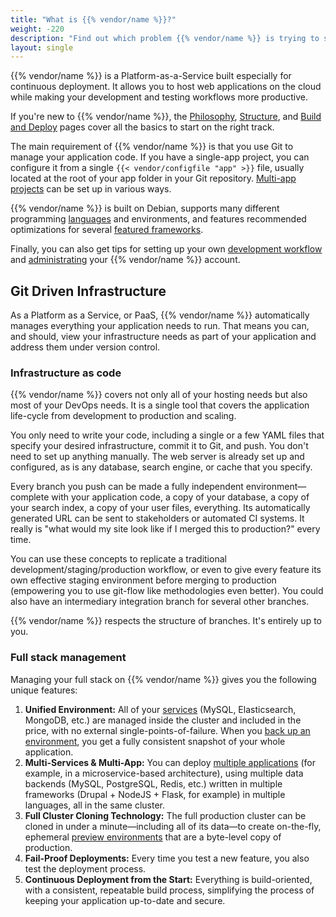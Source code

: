 ```yaml
---
title: "What is {{% vendor/name %}}?"
weight: -220
description: "Find out which problem {{% vendor/name %}} is trying to solve."
layout: single
---
```


{{% vendor/name %}} is a Platform-as-a-Service built especially for continuous deployment.
It allows you to host web applications on the cloud while making your development and testing workflows more productive.

If you're new to {{% vendor/name %}}, the [Philosophy](/learn/overview/philosophy.md), [Structure](/learn/overview/structure.md),
and [Build and Deploy](/learn/overview/build-deploy.md) pages cover all the basics to start on the right track.

The main requirement of {{% vendor/name %}} is that you use Git to manage your application code.
If you have a single-app project, you can configure it from a single `{{< vendor/configfile "app" >}}` file,
usually located at the root of your app folder in your Git repository.
[Multi-app projects](/create-apps/multi-app/_index.md) can be set up in various ways.

{{% vendor/name %}} is built on Debian, supports many different programming [languages](/languages.md) and environments,
and features recommended optimizations for several [featured frameworks](/get-started/_index.md).

Finally, you can also get tips for setting up your own [development workflow](/development/_index.md)
and [administrating](/administration/_index.md) your {{% vendor/name %}} account.

## Git Driven Infrastructure

As a Platform as a Service, or PaaS, {{% vendor/name %}} automatically manages everything your application needs to run.
That means you can, and should, view your infrastructure needs as part of your application and address them under version control.

### Infrastructure as code

{{% vendor/name %}} covers not only all of your hosting needs but also most of your DevOps needs. It is a single tool that covers the application life-cycle from development to production and scaling.

You only need to write your code, including a single or a few YAML files that specify your desired infrastructure, commit it to Git, and push.
You don't need to set up anything manually. The web server is already set up and configured, as is any database, search engine, or cache that you specify.

Every branch you push can be made a fully independent environment&mdash;complete with your application code, a copy of your database, a copy of your search index, a copy of your user files, everything.
Its automatically generated URL can be sent to stakeholders or automated CI systems.
It really is "what would my site look like if I merged this to production?" every time.

You can use these concepts to replicate a traditional development/staging/production workflow, or even to give every feature its own effective staging environment before merging to production (empowering you to use git-flow like methodologies even better). You could also have an intermediary integration branch for several other branches.

{{% vendor/name %}} respects the structure of branches. It's entirely up to you.

### Full stack management

Managing your full stack on {{% vendor/name %}} gives you the following unique features:

1. **Unified Environment:** All of your [services](/add-services/_index.md) (MySQL, Elasticsearch, MongoDB, etc.) are managed inside the cluster and included in the price, with no external single-points-of-failure. When you [back up an environment](/environments/backup.md), you get a fully consistent snapshot of your whole application.
2. **Multi-Services & Multi-App:** You can deploy [multiple applications](/create-apps/multi-app/_index.md) (for example, in a microservice-based architecture), using multiple data backends (MySQL, PostgreSQL, Redis, etc.) written in multiple frameworks (Drupal + NodeJS + Flask, for example) in multiple languages, all in the same cluster.
3. **Full Cluster Cloning Technology:** The full production cluster can be cloned in under a minute&mdash;including all of its data&mdash;to create on-the-fly, ephemeral [preview environments](/glossary/_index.md#preview-environment) that are a byte-level copy of production.
4. **Fail-Proof Deployments:** Every time you test a new feature, you also test the deployment process.
5. **Continuous Deployment from the Start:** Everything is build-oriented, with a consistent, repeatable build process, simplifying the process of keeping your application up-to-date and secure.
